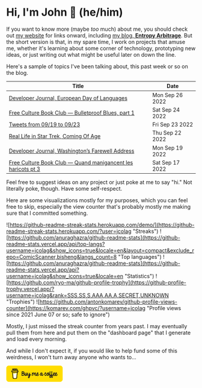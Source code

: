 # Hi, I'm John 👋 (he/him)

If you want to know more (maybe *too* much) about me, you should check out [my website](https://john.colagioia.net/) for links onward, including [my blog, **Entropy Arbitrage**](https://john.colagioia.net/blog).  But the short version is that, in my spare time, I work on projects that amuse me, whether it's learning about some corner of technology, prototyping new ideas, or just writing out what might be useful later on down the line.

Here's a sample of topics I've been talking about, this past week or so on the blog.

|Title|Date|
|-----|-------|
|[Developer Journal, European Day of Languages](https://john.colagioia.net/blog/2022/09/26/language.html)|Mon Sep 26 2022|
|[Free Culture Book Club — Bulletproof Blues, part 1](https://john.colagioia.net/blog/2022/09/24/bulletproof-1.html)|Sat Sep 24 2022|
|[Tweets from 09/19 to 09/23](https://john.colagioia.net/blog/2022/09/23/week.html)|Fri Sep 23 2022|
|[Real Life in Star Trek, Coming Of Age](https://john.colagioia.net/blog/2022/09/22/coming-age.html)|Thu Sep 22 2022|
|[Developer Journal, Washington’s Farewell Address](https://john.colagioia.net/blog/2022/09/19/washington.html)|Mon Sep 19 2022|
|[Free Culture Book Club — Quand manigancent les haricots pt 3](https://john.colagioia.net/blog/2022/09/17/haricots-3.html)|Sat Sep 17 2022|

Feel free to suggest ideas on any project or just poke at me to say "hi." Not literally poke, though. Have some self-respect.

Here are some visualizations mostly for my purposes, which you can feel free to skip, especially the view counter that's probably mostly me making sure that I committed something.

![https://github-readme-streak-stats.herokuapp.com/demo/](https://github-readme-streak-stats.herokuapp.com/?user=jcolag "Streaks")
![https://github.com/anuraghazra/github-readme-stats](https://github-readme-stats.vercel.app/api/top-langs?username=jcolag&show_icons=true&locale=en&layout=compact&exclude_repo=ComicScanner,bisheng&langs_count=8 "Top languages")
![https://github.com/anuraghazra/github-readme-stats](https://github-readme-stats.vercel.app/api?username=jcolag&show_icons=true&locale=en "Statistics")
![https://github.com/ryo-ma/github-profile-trophy](https://github-profile-trophy.vercel.app/?username=jcolag&rank=SSS,SS,S,AAA,AA,A,SECRET,UNKNOWN "Trophies")
![https://github.com/antonkomarev/github-profile-views-counter](https://komarev.com/ghpvc/?username=jcolag "Profile views since 2021 June 07 or so; safe to ignore")

Mostly, I just missed the streak counter from years past.  I may eventually pull them from here and put them on the "dashboard page" that I generate and load every morning.

And while I don't expect it, if you would like to help fund some of this weirdness, I won't turn away anyone who wants to...

[<img src="images/default-yellow.png" alt="Buy Me a Coffee" width="150px"/>](https://www.buymeacoffee.com/jcolag)
